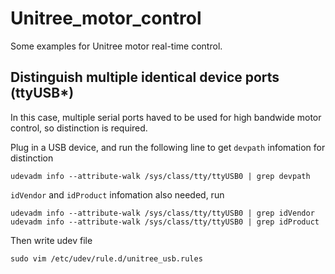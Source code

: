 # Unitree_motor_control
Some examples for Unitree motor real-time control. 

## Distinguish multiple identical device ports (ttyUSB*)
In this case, multiple serial ports haved to be used for high bandwide motor control, so distinction is required.

Plug in a USB device, and run the following line to get `devpath` infomation for distinction
```
udevadm info --attribute-walk /sys/class/tty/ttyUSB0 | grep devpath
```

`idVendor` and `idProduct` infomation also needed, run
```
udevadm info --attribute-walk /sys/class/tty/ttyUSB0 | grep idVendor
udevadm info --attribute-walk /sys/class/tty/ttyUSB0 | grep idProduct
```

Then write udev file
```
sudo vim /etc/udev/rule.d/unitree_usb.rules
```

